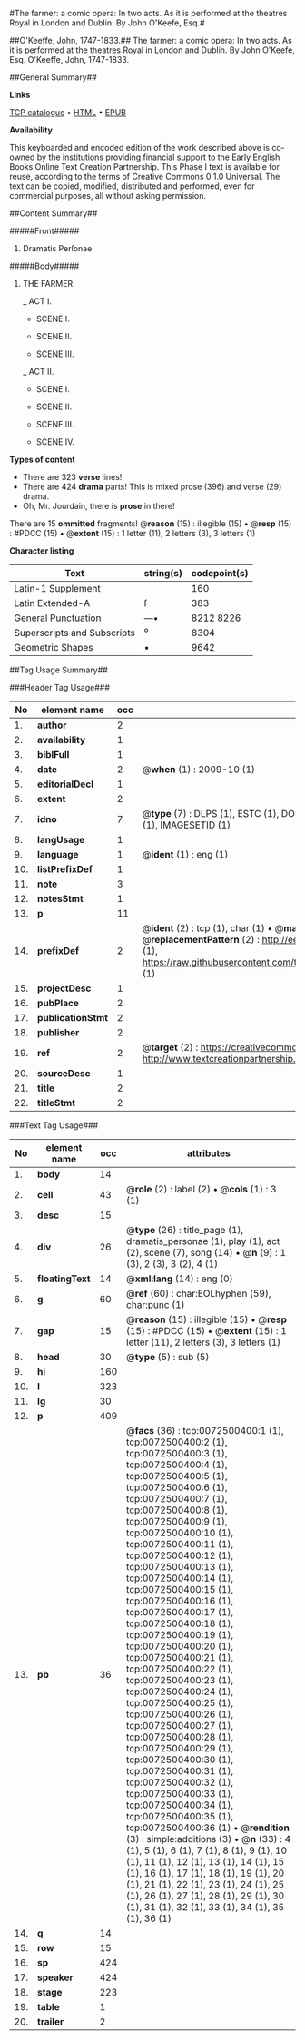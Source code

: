 #The farmer: a comic opera: In two acts. As it is performed at the theatres Royal in London and Dublin. By John O'Keefe, Esq.#

##O'Keeffe, John, 1747-1833.##
The farmer: a comic opera: In two acts. As it is performed at the theatres Royal in London and Dublin. By John O'Keefe, Esq.
O'Keeffe, John, 1747-1833.

##General Summary##

**Links**

[TCP catalogue](http://www.ota.ox.ac.uk/tcp/)  • 
[HTML](http://tei.it.ox.ac.uk/tcp/Texts-HTML/free/004/004810216.html)  • 
[EPUB](http://tei.it.ox.ac.uk/tcp/Texts-EPUB/free/004/004810216.epub)

**Availability**

This keyboarded and encoded edition of the
	       work described above is co-owned by the institutions
	       providing financial support to the Early English Books
	       Online Text Creation Partnership. This Phase I text is
	       available for reuse, according to the terms of Creative
	       Commons 0 1.0 Universal. The text can be copied,
	       modified, distributed and performed, even for
	       commercial purposes, all without asking permission.


##Content Summary##

#####Front#####

1. Dramatis Perſonae

#####Body#####

1. THE FARMER.

    _ ACT I.

      * SCENE I.

      * SCENE II.

      * SCENE III.

    _ ACT II.

      * SCENE I.

      * SCENE II.

      * SCENE III.

      * SCENE IV.

**Types of content**

  * There are 323 **verse** lines!
  * There are 424 **drama** parts! This is mixed prose (396) and verse (29) drama.
  * Oh, Mr. Jourdain, there is **prose** in there!

There are 15 **ommitted** fragments! 
 @__reason__ (15) : illegible (15)  •  @__resp__ (15) : #PDCC (15)  •  @__extent__ (15) : 1 letter (11), 2 letters (3), 3 letters (1)

**Character listing**


|Text|string(s)|codepoint(s)|
|---|---|---|
|Latin-1 Supplement| |160|
|Latin Extended-A|ſ|383|
|General Punctuation|—•|8212 8226|
|Superscripts             and Subscripts|⁰|8304|
|Geometric Shapes|▪|9642|

##Tag Usage Summary##

###Header Tag Usage###

|No|element name|occ|attributes|
|---|---|---|---|
|1.|__author__|2||
|2.|__availability__|1||
|3.|__biblFull__|1||
|4.|__date__|2| @__when__ (1) : 2009-10 (1)|
|5.|__editorialDecl__|1||
|6.|__extent__|2||
|7.|__idno__|7| @__type__ (7) : DLPS (1), ESTC (1), DOCNO (1), TCP (1), GALEDOCNO (1), CONTENTSET (1), IMAGESETID (1)|
|8.|__langUsage__|1||
|9.|__language__|1| @__ident__ (1) : eng (1)|
|10.|__listPrefixDef__|1||
|11.|__note__|3||
|12.|__notesStmt__|1||
|13.|__p__|11||
|14.|__prefixDef__|2| @__ident__ (2) : tcp (1), char (1)  •  @__matchPattern__ (2) : ([0-9\-]+):([0-9IVX]+) (1), (.+) (1)  •  @__replacementPattern__ (2) : http://eebo.chadwyck.com/downloadtiff?vid=$1&page=$2 (1), https://raw.githubusercontent.com/textcreationpartnership/Texts/master/tcpchars.xml#$1 (1)|
|15.|__projectDesc__|1||
|16.|__pubPlace__|2||
|17.|__publicationStmt__|2||
|18.|__publisher__|2||
|19.|__ref__|2| @__target__ (2) : https://creativecommons.org/publicdomain/zero/1.0/ (1), http://www.textcreationpartnership.org/docs/. (1)|
|20.|__sourceDesc__|1||
|21.|__title__|2||
|22.|__titleStmt__|2||


###Text Tag Usage###

|No|element name|occ|attributes|
|---|---|---|---|
|1.|__body__|14||
|2.|__cell__|43| @__role__ (2) : label (2)  •  @__cols__ (1) : 3 (1)|
|3.|__desc__|15||
|4.|__div__|26| @__type__ (26) : title_page (1), dramatis_personae (1), play (1), act (2), scene (7), song (14)  •  @__n__ (9) : 1 (3), 2 (3), 3 (2), 4 (1)|
|5.|__floatingText__|14| @__xml:lang__ (14) : eng (0)|
|6.|__g__|60| @__ref__ (60) : char:EOLhyphen (59), char:punc (1)|
|7.|__gap__|15| @__reason__ (15) : illegible (15)  •  @__resp__ (15) : #PDCC (15)  •  @__extent__ (15) : 1 letter (11), 2 letters (3), 3 letters (1)|
|8.|__head__|30| @__type__ (5) : sub (5)|
|9.|__hi__|160||
|10.|__l__|323||
|11.|__lg__|30||
|12.|__p__|409||
|13.|__pb__|36| @__facs__ (36) : tcp:0072500400:1 (1), tcp:0072500400:2 (1), tcp:0072500400:3 (1), tcp:0072500400:4 (1), tcp:0072500400:5 (1), tcp:0072500400:6 (1), tcp:0072500400:7 (1), tcp:0072500400:8 (1), tcp:0072500400:9 (1), tcp:0072500400:10 (1), tcp:0072500400:11 (1), tcp:0072500400:12 (1), tcp:0072500400:13 (1), tcp:0072500400:14 (1), tcp:0072500400:15 (1), tcp:0072500400:16 (1), tcp:0072500400:17 (1), tcp:0072500400:18 (1), tcp:0072500400:19 (1), tcp:0072500400:20 (1), tcp:0072500400:21 (1), tcp:0072500400:22 (1), tcp:0072500400:23 (1), tcp:0072500400:24 (1), tcp:0072500400:25 (1), tcp:0072500400:26 (1), tcp:0072500400:27 (1), tcp:0072500400:28 (1), tcp:0072500400:29 (1), tcp:0072500400:30 (1), tcp:0072500400:31 (1), tcp:0072500400:32 (1), tcp:0072500400:33 (1), tcp:0072500400:34 (1), tcp:0072500400:35 (1), tcp:0072500400:36 (1)  •  @__rendition__ (3) : simple:additions (3)  •  @__n__ (33) : 4 (1), 5 (1), 6 (1), 7 (1), 8 (1), 9 (1), 10 (1), 11 (1), 12 (1), 13 (1), 14 (1), 15 (1), 16 (1), 17 (1), 18 (1), 19 (1), 20 (1), 21 (1), 22 (1), 23 (1), 24 (1), 25 (1), 26 (1), 27 (1), 28 (1), 29 (1), 30 (1), 31 (1), 32 (1), 33 (1), 34 (1), 35 (1), 36 (1)|
|14.|__q__|14||
|15.|__row__|15||
|16.|__sp__|424||
|17.|__speaker__|424||
|18.|__stage__|223||
|19.|__table__|1||
|20.|__trailer__|2||
